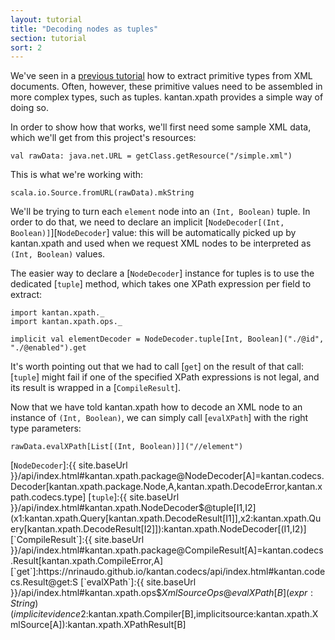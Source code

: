 ```yaml
---
layout: tutorial
title: "Decoding nodes as tuples"
section: tutorial
sort: 2
---
```

We've seen in a [previous tutorial](nodes_as_primitive.html) how to extract primitive types from XML documents. Often,
however, these primitive values need to be assembled in more complex types, such as tuples. kantan.xpath provides a
simple way of doing so.

In order to show how that works, we'll first need some sample XML data, which we'll get from this project's resources:

```tut:silent
val rawData: java.net.URL = getClass.getResource("/simple.xml")
```

This is what we're working with:

```tut
scala.io.Source.fromURL(rawData).mkString
```

We'll be trying to turn each `element` node into an `(Int, Boolean)` tuple. In order to do that, we need to declare an 
implicit [`NodeDecoder[(Int, Boolean)]`][`NodeDecoder`] value: this will be automatically picked up by kantan.xpath and 
used when we request XML nodes to be interpreted as `(Int, Boolean)` values.

The easier way to declare a [`NodeDecoder`] instance for tuples is to use the dedicated [`tuple`] method, which takes
one XPath expression per field to extract:

```tut:silent
import kantan.xpath._
import kantan.xpath.ops._

implicit val elementDecoder = NodeDecoder.tuple[Int, Boolean]("./@id", "./@enabled").get
```

It's worth pointing out that we had to call [`get`] on the result of that call: [`tuple`] might fail if one of the
specified XPath expressions is not legal, and its result is wrapped in a [`CompileResult`].

Now that we have told kantan.xpath how to decode an XML node to an instance of `(Int, Boolean)`, we can simply call
[`evalXPath`] with the right type parameters:

```tut
rawData.evalXPath[List[(Int, Boolean)]]("//element")
```

[`NodeDecoder`]:{{ site.baseUrl }}/api/index.html#kantan.xpath.package@NodeDecoder[A]=kantan.codecs.Decoder[kantan.xpath.package.Node,A,kantan.xpath.DecodeError,kantan.xpath.codecs.type]
[`tuple`]:{{ site.baseUrl }}/api/index.html#kantan.xpath.NodeDecoder$@tuple[I1,I2](x1:kantan.xpath.Query[kantan.xpath.DecodeResult[I1]],x2:kantan.xpath.Query[kantan.xpath.DecodeResult[I2]]):kantan.xpath.NodeDecoder[(I1,I2)]
[`CompileResult`]:{{ site.baseUrl }}/api/index.html#kantan.xpath.package@CompileResult[A]=kantan.codecs.Result[kantan.xpath.CompileError,A]
[`get`]:https://nrinaudo.github.io/kantan.codecs/api/index.html#kantan.codecs.Result@get:S
[`evalXPath`]:{{ site.baseUrl }}/api/index.html#kantan.xpath.ops$$XmlSourceOps@evalXPath[B](expr:String)(implicitevidence$2:kantan.xpath.Compiler[B],implicitsource:kantan.xpath.XmlSource[A]):kantan.xpath.XPathResult[B]